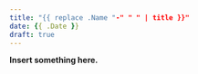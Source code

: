 ```yaml
---
title: "{{ replace .Name "-" " " | title }}"
date: {{ .Date }}
draft: true
---
```


**Insert something here.**
